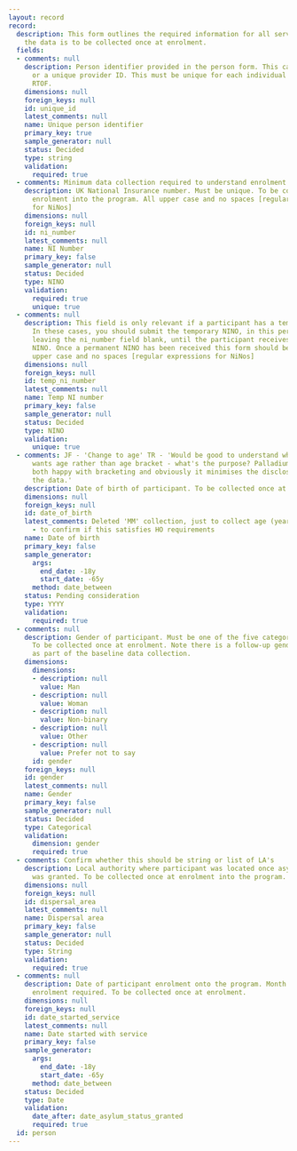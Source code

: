 ```yaml
---
layout: record
record:
  description: This form outlines the required information for all service users,
    the data is to be collected once at enrolment.
  fields:
  - comments: null
    description: Person identifier provided in the person form. This can be a NINO
      or a unique provider ID. This must be unique for each individual supported on
      RTOF.
    dimensions: null
    foreign_keys: null
    id: unique_id
    latest_comments: null
    name: Unique person identifier
    primary_key: true
    sample_generator: null
    status: Decided
    type: string
    validation:
      required: true
  - comments: Minimum data collection required to understand enrolment
    description: UK National Insurance number. Must be unique. To be collected at
      enrolment into the program. All upper case and no spaces [regular expressions
      for NiNos]
    dimensions: null
    foreign_keys: null
    id: ni_number
    latest_comments: null
    name: NI Number
    primary_key: false
    sample_generator: null
    status: Decided
    type: NINO
    validation:
      required: true
      unique: true
  - comments: null
    description: This field is only relevant if a participant has a temporary NINO.
      In these cases, you should submit the temporary NINO, in this persons form,
      leaving the ni_number field blank, until the participant receives a permanent
      NINO. Once a permanent NINO has been received this form should be updated. All
      upper case and no spaces [regular expressions for NiNos]
    dimensions: null
    foreign_keys: null
    id: temp_ni_number
    latest_comments: null
    name: Temp NI number
    primary_key: false
    sample_generator: null
    status: Decided
    type: NINO
    validation:
      unique: true
  - comments: JF - 'Change to age' TR - 'Would be good to understand who (at HO?)
      wants age rather than age bracket - what's the purpose? Palladium and Ecorys
      both happy with bracketing and obviously it minimises the disclosiveness of
      the data.'
    description: Date of birth of participant. To be collected once at enrolment
    dimensions: null
    foreign_keys: null
    id: date_of_birth
    latest_comments: Deleted 'MM' collection, just to collect age (year of birth)
      - to confirm if this satisfies HO requirements
    name: Date of birth
    primary_key: false
    sample_generator:
      args:
        end_date: -18y
        start_date: -65y
      method: date_between
    status: Pending consideration
    type: YYYY
    validation:
      required: true
  - comments: null
    description: Gender of participant. Must be one of the five categories provided.
      To be collected once at enrolment. Note there is a follow-up gender question
      as part of the baseline data collection.
    dimensions:
      dimensions:
      - description: null
        value: Man
      - description: null
        value: Woman
      - description: null
        value: Non-binary
      - description: null
        value: Other
      - description: null
        value: Prefer not to say
      id: gender
    foreign_keys: null
    id: gender
    latest_comments: null
    name: Gender
    primary_key: false
    sample_generator: null
    status: Decided
    type: Categorical
    validation:
      dimension: gender
      required: true
  - comments: Confirm whether this should be string or list of LA's
    description: Local authority where participant was located once asylum status
      was granted. To be collected once at enrolment into the program.
    dimensions: null
    foreign_keys: null
    id: dispersal_area
    latest_comments: null
    name: Dispersal area
    primary_key: false
    sample_generator: null
    status: Decided
    type: String
    validation:
      required: true
  - comments: null
    description: Date of participant enrolment onto the program. Month and Year of
      enrolment required. To be collected once at enrolment.
    dimensions: null
    foreign_keys: null
    id: date_started_service
    latest_comments: null
    name: Date started with service
    primary_key: false
    sample_generator:
      args:
        end_date: -18y
        start_date: -65y
      method: date_between
    status: Decided
    type: Date
    validation:
      date_after: date_asylum_status_granted
      required: true
  id: person
---
```


